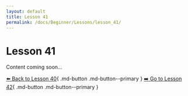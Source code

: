 ```yaml
---
layout: default
title: Lesson 41
permalink: /docs/Beginner/Lessons/lesson_41/
---
```


# Lesson 41

Content coming soon...

[⬅️ Back to Lesson 40](lesson_40.md){ .md-button .md-button--primary }  [➡️ Go to Lesson 42](lesson_42.md){ .md-button .md-button--primary }
